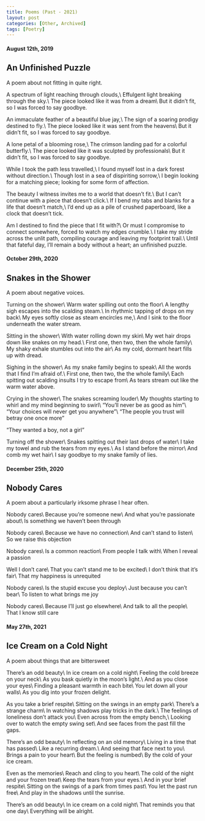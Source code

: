 ```yaml
---
title: Poems (Past - 2021)
layout: post
categories: [Other, Archived]
tags: [Poetry]
---
```



#### August 12th, 2019 ####
## An Unfinished Puzzle ##
A poem about not fitting in quite right.

A spectrum of light reaching through clouds,\\
Effulgent light breaking through the sky.\\
The piece looked like it was from a dream\\
But it didn’t fit, so I was forced to say goodbye.

An immaculate feather of a beautiful blue jay,\\
The sign of a soaring prodigy destined to fly.\\
The piece looked like it was sent from the heavens\\
But it didn’t fit, so I was forced to say goodbye.

A lone petal of a blooming rose,\\
The crimson landing pad for a colorful butterfly.\\
The piece looked like it was sculpted by professionals\\
But it didn’t fit, so I was forced to say goodbye.

While I took the path less travelled,\\
I found myself lost in a dark forest without direction.\\
Though lost in a sea of dispiriting sorrow,\\
I begin looking for a matching piece; looking for some form of affection.

The beauty I witness invites me to a world that doesn’t fit.\\
But I can’t continue with a piece that doesn’t click.\\
If I bend my tabs and blanks for a life that doesn’t match,\\
I’d end up as a pile of crushed paperboard, like a clock that doesn’t tick.

Am I destined to find the piece that I fit with?\\
Or must I compromise to connect somewhere, forced to watch my edges crumble.\\
I take my stride across the unlit path, compiling courage and leaving my footprint trail.\\
Until that fateful day, I’ll remain a body without a heart; an unfinished puzzle.

#### October 29th, 2020 ####
## Snakes in the Shower ##
A poem about negative voices.

Turning on the shower\\
Warm water spilling out onto the floor\\
A lengthy sigh escapes into the scalding steam.\\
In rhythmic tapping of drops on my back\\
My eyes softly close as steam encircles me,\\
And I sink to the floor underneath the water stream.

Sitting in the shower\\
With water rolling down my skin\\
My wet hair drops down like snakes on my head.\\
First one, then two, then the whole family\\
My shaky exhale stumbles out into the air\\
As my cold, dormant heart fills up with dread.

Sighing in the shower\\
As my snake family begins to speak\\
All the words that I find I’m afraid of.\\
First one, then two, the the whole family\\
Each spitting out scalding insults I try to escape from\\
As tears stream out like the warm water above.

Crying in the shower\\
The snakes screaming louder\\
My thoughts starting to whirl and my mind beginning to swirl\\
“You’ll never be as good as him”\\
“Your choices will never get you anywhere”\\
“The people you trust will betray one once more”

“They wanted a boy, not a girl”

Turning off the shower\\
Snakes spitting out their last drops of water\\
I take my towel and rub the tears from my eyes.\\
As I stand before the mirror\\
And comb my wet hair\\
I say goodbye to my snake family of lies.

#### December 25th, 2020 ####
## Nobody Cares ##
A poem about a particularly irksome phrase I hear often.

Nobody cares\\
Because you’re someone new\\
And what you’re passionate about\\
Is something we haven’t been through

Nobody cares\\
Because we have no connection\\
And can’t stand to listen\\
So we raise this objection

Nobody cares\\
Is a common reaction\\
From people I talk with\\
When I reveal a passion

Well I don’t care\\
That you can’t stand me to be excited\\
I don’t think that it’s fair\\
That my happiness is unrequited

Nobody cares\\
Is the stupid excuse you deploy\\
Just because you can’t bear\\
To listen to what brings me joy

Nobody cares\\
Because I’ll just go elsewhere\\
And talk to all the people\\
That I know still care

#### May 27th, 2021 ####
## Ice Cream on a Cold Night ##
A poem about things that are bittersweet

There’s an odd beauty\\
In ice cream on a cold night\\
Feeling the cold breeze on your neck\\
As you bask quietly in the moon’s light.\\
And as you close your eyes\\
Finding a pleasant warmth in each bite\\
You let down all your walls\\
As you dig into your frozen delight.

As you take a brief respite\\
Sitting on the swings in an empty park\\
There’s a strange charm\\
In watching shadows play tricks in the dark.\\
The feelings of loneliness don’t attack you\\
Even across from the empty bench,\\
Looking over to watch the empty swing set\\
And see faces from the past fill the gaps.

There’s an odd beauty\\
In reflecting on an old memory\\
Living in a time that has passed\\
Like a recurring dream.\\
And seeing that face next to you\\
Brings a pain to your heart\\
But the feeling is numbed\\
By the cold of your ice cream.


Even as the memories\\
Reach and cling to you heart\\
The cold of the night and your frozen treat\\
Keep the tears from your eyes.\\
And in your brief respite\\
Sitting on the swings of a park from times past\\
You let the past run free\\
And play in the shadows until the sunrise.

There’s an odd beauty\\
In ice cream on a cold night\\
That reminds you that one day\\
Everything will be alright.

